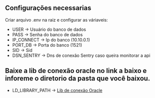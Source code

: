 ## Configurações necessarias
Criar arquivo .env na raiz e configurar as váriaveis:

- USER -> Usuário do banco de dados
- PASS -> Senha do banco de dados
- IP_CONNECT -> Ip do banco (10.10.0.1)
- PORT_DB -> Porta do banco (1521)
- SID -> Sid
- DSN_SENTRY -> Dns de conexão Sentry caso queira monitorar a api

## Baixe a lib de conexão oracle no link a baixo e inforeme o diretorio da pasta que você baixou.
- LD_LIBRARY_PATH ->  [Lib de conexão Oracle](https://oracle.github.io/node-oracledb/INSTALL.html#-3-node-oracledb-installation-instructions) 